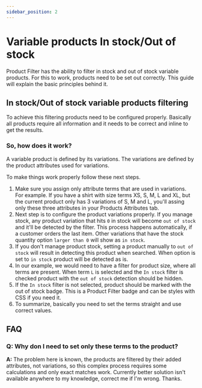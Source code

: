 ```yaml
---
sidebar_position: 2
---
```


# Variable products In stock/Out of stock

Product Filter has the ability to filter in stock and out of stock variable products. For this to work, products need to be set out correctly. This guide will explain the basic principles behind it.

## In stock/Out of stock variable products filtering

To achieve this filtering products need to be configured properly. Basically all products require all information and it needs to be correct and inline to get the results.

### So, how does it work?

A variable product is defined by its variations. The variations are defined by the product attributes used for variations.

To make things work properly follow these next steps.

1. Make sure you assign only attribute terms that are used in variations. For example. If you have a shirt with size terms XS, S, M, L and XL, but the current product only has 3 variations of S, M and L, you'll assing only these three attributes in your Products Attributes tab.
2. Next step is to configure the product variations properly. If you manage stock, any product variation that hits `0` in stock will become `out of stock` and it'll be detected by the filter. This process happens automatically, if a customer orders the last item. Other variations that have the stock quantity option `larger than 0` will show as `in stock`.
3. If you don't manage product stock, setting a product manually to `out of stock` will result in detecting this product when searched. When option is set to `in stock` product will be detected as is.
4. In our example, we would need to have a filter for product size, where all terms are present. When term `L` is selected and the `In stock` filter is checked product with the `out of stock` detection should be hidden.
5. If the `In stock` filter is not selected, product should be marked with the out of stock badge. This is a Product Filter badge and can be styles with CSS if you need it.
6. To summarize, basically you need to set the terms straight and use correct values.

## FAQ

### Q: Why don I need to set only these terms to the product?

**A:** The problem here is known, the products are filtered by their added attributes, not variations, so this complex process requires some calculations and only exact matches work. Currently better solution isn't available anywhere to my knowledge, correct me if I'm wrong. Thanks.

